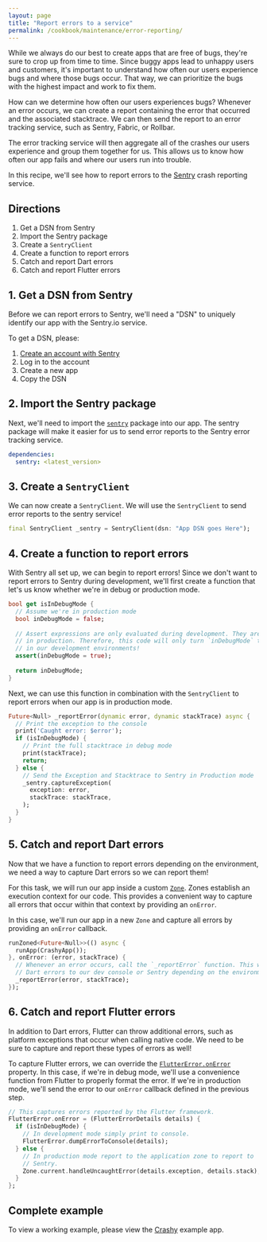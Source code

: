 ```yaml
---
layout: page
title: "Report errors to a service"
permalink: /cookbook/maintenance/error-reporting/
---
```


While we always do our best to create apps that are free of bugs, they're sure 
to crop up from time to time. Since buggy apps lead to unhappy 
users and customers, it's important to understand how often our users experience
bugs and where those bugs occur. That way, we can prioritize the bugs with the
highest impact and work to fix them.
 
How can we determine how often our users experiences bugs? Whenever an error
occurs, we can create a report containing the error that occurred and the
associated stacktrace. We can then send the report to an error tracking service,
such as Sentry, Fabric, or Rollbar. 

The error tracking service will then aggregate all of the crashes our users 
experience and group them together for us. This allows us to know how often our
app fails and where our users run into trouble. 

In this recipe, we'll see how to report errors to the 
[Sentry](https://sentry.io/welcome/) crash reporting service.

## Directions

  1. Get a DSN from Sentry
  2. Import the Sentry package
  3. Create a `SentryClient`
  4. Create a function to report errors
  5. Catch and report Dart errors
  6. Catch and report Flutter errors

## 1. Get a DSN from Sentry

Before we can report errors to Sentry, we'll need a "DSN" to uniquely identify 
our app with the Sentry.io service.

To get a DSN, please: 

  1. [Create an account with Sentry](https://sentry.io/signup/)
  2. Log in to the account
  3. Create a new app
  4. Copy the DSN 

## 2. Import the Sentry package

Next, we'll need to import the 
[`sentry`](https://pub.dartlang.org/packages/sentry) package into our app. The 
sentry package will make it easier for us to send error reports to the Sentry
error tracking service.

```yaml
dependencies:
  sentry: <latest_version>
```

## 3. Create a `SentryClient`

We can now create a `SentryClient`. We will use the `SentryClient` to send 
error reports to the sentry service! 

<!-- skip -->
```dart
final SentryClient _sentry = SentryClient(dsn: "App DSN goes Here");
```

## 4. Create a function to report errors

With Sentry all set up, we can begin to report errors! Since we don't want to 
report errors to Sentry during development, we'll first create a function that 
let's us know whether we're in debug or production mode.

<!-- skip -->
```dart
bool get isInDebugMode {
  // Assume we're in production mode
  bool inDebugMode = false;
  
  // Assert expressions are only evaluated during development. They are ignored
  // in production. Therefore, this code will only turn `inDebugMode` to true
  // in our development environments!
  assert(inDebugMode = true);
  
  return inDebugMode;
}
```   

Next, we can use this function in combination with the `SentryClient` to report 
errors when our app is in production mode.

<!-- skip -->
```dart
Future<Null> _reportError(dynamic error, dynamic stackTrace) async {
  // Print the exception to the console 
  print('Caught error: $error');
  if (isInDebugMode) {
    // Print the full stacktrace in debug mode
    print(stackTrace);
    return;
  } else {
    // Send the Exception and Stacktrace to Sentry in Production mode
    _sentry.captureException(
      exception: error,
      stackTrace: stackTrace,
    ); 
  }
}
```

## 5. Catch and report Dart errors

Now that we have a function to report errors depending on the environment, we
need a way to capture Dart errors so we can report them! 

For this task, we will run our app inside a custom 
[`Zone`](https://docs.flutter.io/flutter/dart-async/Zone-class.html). Zones 
establish an execution context for our code. This provides a convenient way to 
capture all errors that occur within that context by providing an `onError`.

In this case, we'll run our app in a new `Zone` and capture all errors by 
providing an `onError` callback.

<!-- skip -->
```dart
runZoned<Future<Null>>(() async {
  runApp(CrashyApp());
}, onError: (error, stackTrace) {
  // Whenever an error occurs, call the `_reportError` function. This will send
  // Dart errors to our dev console or Sentry depending on the environment.
  _reportError(error, stackTrace);
});
```

## 6. Catch and report Flutter errors

In addition to Dart errors, Flutter can throw additional errors, such as 
platform exceptions that occur when calling native code. We need to be sure to 
capture and report these types of errors as well!

To capture Flutter errors, we can override the 
[`FlutterError.onError`](https://docs.flutter.io/flutter/foundation/FlutterError/onError.html)
property. In this case, if we're in debug mode, we'll use a convenience function
from Flutter to properly format the error. If we're in production mode, we'll 
send the error to our `onError` callback defined in the previous step.  

<!-- skip -->
```dart
// This captures errors reported by the Flutter framework.
FlutterError.onError = (FlutterErrorDetails details) {
  if (isInDebugMode) {
    // In development mode simply print to console.
    FlutterError.dumpErrorToConsole(details);
  } else {
    // In production mode report to the application zone to report to
    // Sentry.
    Zone.current.handleUncaughtError(details.exception, details.stack);
  }
};
```

## Complete example

To view a working example, please view the 
[Crashy](https://github.com/flutter/crashy) example app. 
